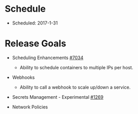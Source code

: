 # Schedule

* Scheduled: 2017-1-31

# Release Goals

* Scheduling Enhancements [#7034](https://github.com/rancher/rancher/issues/7034)

  * Ability to schedule containers to multiple IPs per host.

* Webhooks
  * Ability to call a webhook to scale up/down a service.

* Secrets Management - Experimental [#1269](https://github.com/rancher/rancher/issues/1269)

* Network Policies 